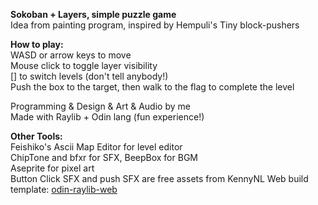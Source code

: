 **Sokoban + Layers, simple puzzle game**  
Idea from painting program, inspired by Hempuli's Tiny block-pushers

**How to play:**  
WASD or arrow keys to move  
Mouse click to toggle layer visibility  
[] to switch levels (don't tell anybody!)  
Push the box to the target, then walk to the flag to complete the level


Programming & Design & Art & Audio by me  
Made with Raylib + Odin lang (fun experience!)

**Other Tools:**  
Feishiko's Ascii Map Editor for level editor  
ChipTone and bfxr for SFX, BeepBox for BGM  
Aseprite for pixel art  
Button Click SFX and push SFX are free assets from KennyNL
Web build template: [odin-raylib-web](https://github.com/karl-zylinski/odin-raylib-web)